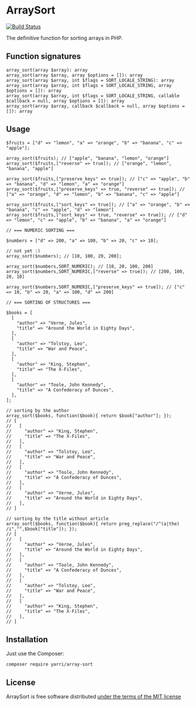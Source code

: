 ArraySort
=========

[![Build Status](https://app.travis-ci.com/yarri/ArraySort.svg?branch=master)](https://app.travis-ci.com/yarri/ArraySort)

The definitive function for sorting arrays in PHP.

Function signatures
-------------------

    array_sort(array $array): array
    array_sort(array $array, array $options = []): array
    array_sort(array $array, int $flags = SORT_LOCALE_STRING): array
    array_sort(array $array, int $flags = SORT_LOCALE_STRING, array $options = []): array
    array_sort(array $array, int $flags = SORT_LOCALE_STRING, callable $callback = null, array $options = []): array
    array_sort(array $array, callback $callback = null, array $options = []): array

Usage
-----

    $fruits = ["d" => "lemon", "a" => "orange", "b" => "banana", "c" => "apple"];

    array_sort($fruits); // ["apple", "banana", "lemon", "orange"]
    array_sort($fruits,["reverse" => true]); // ["orange", "lemon", "banana", "apple"]

    array_sort($fruits,["preserve_keys" => true]); // ["c" => "apple", "b" => "banana", "d" => "lemon", "a" => "orange"]
    array_sort($fruits,["preserve_keys" => true, "reverse" => true]); // ["a" => "orange", "d" => "lemon", "b" => "banana", "c" => "apple"]

    array_sort($fruits,["sort_keys" => true]); // ["a" => "orange", "b" => "banana", "c" => "apple", "d" => "lemon"]
    array_sort($fruits,["sort_keys" => true, "reverse" => true]); // ["d" => "lemon", "c" => "apple", "b" => "banana", "a" => "orange"]

    // === NUMERIC SORTING ===

    $numbers = ["d" => 200, "a" => 100, "b" => 20, "c" => 10];

    // not yet :)
    array_sort($numbers); // [10, 100, 20, 200];

    array_sort($numbers,SORT_NUMERIC); // [10, 20, 100, 200]
    array_sort($numbers,SORT_NUMERIC,["reverse" => true]); // [200, 100, 20, 10]

    array_sort($numbers,SORT_NUMERIC,["preserve_keys" => true]); // ["c" => 10, "b" => 20, "a" => 100, "d" => 200]

    // === SORTING OF STRUCTURES ===

    $books = [
      [
        "author" => "Verne, Jules",
        "title" => "Around the World in Eighty Days",
      ],
      [
        "author" => "Tolstoy, Leo",
        "title" => "War and Peace",
      ],
      [
        "author" => "King, Stephen",
        "title" => "The X-Files",
      ],
      [
        "author" => "Toole, John Kennedy",
        "title" => "A Confederacy of Dunces",
      ],
    ];

    // sorting by the author
    array_sort($books, function($book){ return $book["author"]; });
    // [
    //   [
    //     "author" => "King, Stephen",
    //     "title" => "The X-Files",
    //   ],
    //   [
    //     "author" => "Tolstoy, Leo",
    //     "title" => "War and Peace",
    //   ],
    //   [
    //     "author" => "Toole, John Kennedy",
    //     "title" => "A Confederacy of Dunces",
    //   ],
    //   [
    //     "author" => "Verne, Jules",
    //     "title" => "Around the World in Eighty Days",
    //   ],
    // ]

    // sorting by the title without article
    array_sort($books, function($book){ return preg_replace("/^(a|the) /i","",$book["title"]); });
    // [
    //   [
    //     "author" => "Verne, Jules",
    //     "title" => "Around the World in Eighty Days",
    //   ],
    //   [
    //     "author" => "Toole, John Kennedy",
    //     "title" => "A Confederacy of Dunces",
    //   ],
    //   [
    //     "author" => "Tolstoy, Leo",
    //     "title" => "War and Peace",
    //   ],
    //   [
    //     "author" => "King, Stephen",
    //     "title" => "The X-Files",
    //   ],
    // ]


Installation
------------

Just use the Composer:

    composer require yarri/array-sort

License
-------

ArraySort is free software distributed [under the terms of the MIT license](http://www.opensource.org/licenses/mit-license)

[//]: # ( vim: set ts=2 et: )
